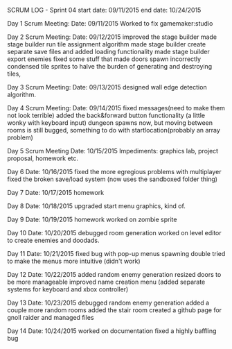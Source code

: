 SCRUM LOG - Sprint 04
start date: 09/11/2015
end date: 10/24/2015

Day 1 Scrum Meeting:
Date: 09/11/2015
  Worked to fix gamemaker:studio
  
Day 2 Scrum Meeting:
Date: 09/12/2015
  improved the stage builder
    made stage builder run tile assignment algorithm
    made stage builder create separate save files and added loading functionality
    made stage builder export enemies
    fixed some stuff that made doors spawn incorrectly
  condensed tile sprites to halve the burden of generating and destroying tiles,

Day 3 Scrum Meeting:
Date: 09/13/2015
  designed wall edge detection algorithm.

Day 4 Scrum Meeting:
Date: 09/14/2015
  fixed messages(need to make them not look terrible)
  added the back&forward button functionality (a little wonky with keyboard input)
  dungeon spawns now, but moving between rooms is still bugged, something to do with startlocation(probably an array problem)
  
Day 5 Scrum Meeting
Date: 10/15/2015
  Impediments: graphics lab, project proposal, homework etc.
  
Day 6
Date: 10/16/2015
  fixed the more egregious problems with multiplayer
  fixed the broken save/load system (now uses the sandboxed folder thing)
  
Day 7
Date: 10/17/2015
  homework
  
Day 8
Date: 10/18/2015
  upgraded start menu graphics, kind of.

Day 9
Date: 10/19/2015
  homework
  worked on zombie sprite

Day 10
Date: 10/20/2015
  debugged room generation
  worked on level editor to create enemies and doodads.

Day 11
Date: 10/21/2015
  fixed bug with pop-up menus spawning double
  tried to make the menus more intuitive (didn't work)

Day 12
Date: 10/22/2015
  added random enemy generation
  resized doors to be more manageable
  improved name creation menu (added separate systems for keyboard and xbox controller)

Day 13
Date: 10/23/2015
  debugged random enemy generation
  added a couple more random rooms
  added the stair room
  created a github page for gnoll raider and managed files

Day 14
Date: 10/24/2015
  worked on documentation
  fixed a highly baffling bug
  
